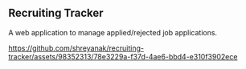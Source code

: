 ## Recruiting Tracker
A web application to manage applied/rejected job applications.

https://github.com/shreyanak/recruiting-tracker/assets/98352313/78e3229a-f37d-4ae6-bbd4-e310f3902ece

